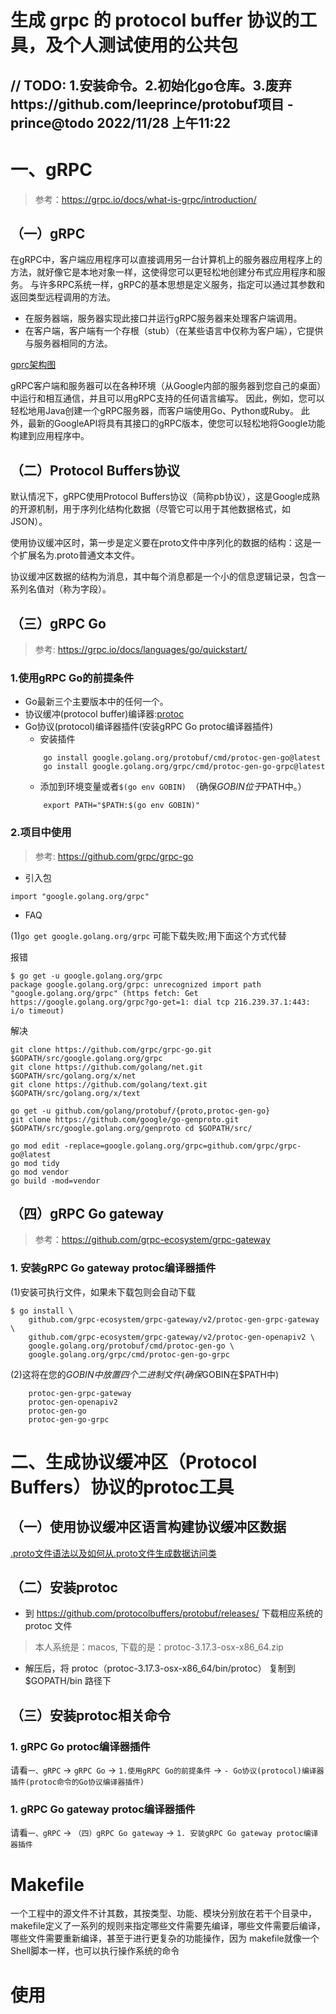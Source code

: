 # 生成 grpc 的 protocol buffer 协议的工具，及个人测试使用的公共包
// TODO: 1.安装命令。2.初始化go仓库。3.废弃https://github.com/leeprince/protobuf项目 - prince@todo 2022/11/28 上午11:22
---

# 一、gRPC
> 参考：https://grpc.io/docs/what-is-grpc/introduction/

## （一）gRPC
在gRPC中，客户端应用程序可以直接调用另一台计算机上的服务器应用程序上的方法，就好像它是本地对象一样，这使得您可以更轻松地创建分布式应用程序和服务。
与许多RPC系统一样，gRPC的基本思想是定义服务，指定可以通过其参数和返回类型远程调用的方法。
- 在服务器端，服务器实现此接口并运行gRPC服务器来处理客户端调用。
- 在客户端，客户端有一个存根（stub）（在某些语言中仅称为客户端），它提供与服务器相同的方法。

[gprc架构图](./doc/images/grpc.svg)

gRPC客户端和服务器可以在各种环境（从Google内部的服务器到您自己的桌面）中运行和相互通信，并且可以用gRPC支持的任何语言编写。
因此，例如，您可以轻松地用Java创建一个gRPC服务器，而客户端使用Go、Python或Ruby。
此外，最新的GoogleAPI将具有其接口的gRPC版本，使您可以轻松地将Google功能构建到应用程序中。

## （二）Protocol Buffers协议
默认情况下，gRPC使用Protocol Buffers协议（简称pb协议），这是Google成熟的开源机制，用于序列化结构化数据（尽管它可以用于其他数据格式，如JSON）。

使用协议缓冲区时，第一步是定义要在proto文件中序列化的数据的结构：这是一个扩展名为.proto普通文本文件。

协议缓冲区数据的结构为消息，其中每个消息都是一个小的信息逻辑记录，包含一系列名值对（称为字段）。


## （三）gRPC Go
> 参考: https://grpc.io/docs/languages/go/quickstart/

### 1.使用gRPC Go的前提条件
- Go最新三个主要版本中的任何一个。
- 协议缓冲(protocol buffer)编译器:[protoc](https://developers.google.com/protocol-buffers/docs/proto3)
- Go协议(protocol)编译器插件(安装gRPC Go protoc编译器插件)
    - 安装插件
    ```
        go install google.golang.org/protobuf/cmd/protoc-gen-go@latest
        go install google.golang.org/grpc/cmd/protoc-gen-go-grpc@latest
    ```
    - 添加到环境变量或者`$(go env GOBIN) `（确保$GOBIN位于$PATH中。）
    ```
        export PATH="$PATH:$(go env GOBIN)"
    ```

### 2.项目中使用
> 参考: https://github.com/grpc/grpc-go
- 引入包
```
import "google.golang.org/grpc"
```

- FAQ

(1)`go get google.golang.org/grpc` 可能下载失败;用下面这个方式代替

报错
```
$ go get -u google.golang.org/grpc
package google.golang.org/grpc: unrecognized import path "google.golang.org/grpc" (https fetch: Get https://google.golang.org/grpc?go-get=1: dial tcp 216.239.37.1:443: i/o timeout)
```
解决
```
git clone https://github.com/grpc/grpc-go.git $GOPATH/src/google.golang.org/grpc 
git clone https://github.com/golang/net.git $GOPATH/src/golang.org/x/net
git clone https://github.com/golang/text.git $GOPATH/src/golang.org/x/text

go get -u github.com/golang/protobuf/{proto,protoc-gen-go}
git clone https://github.com/google/go-genproto.git $GOPATH/src/google.golang.org/genproto cd $GOPATH/src/

go mod edit -replace=google.golang.org/grpc=github.com/grpc/grpc-go@latest
go mod tidy
go mod vendor
go build -mod=vendor
```


## （四）gRPC Go gateway
> 参考：https://github.com/grpc-ecosystem/grpc-gateway
### 1. 安装gRPC Go gateway protoc编译器插件
(1)安装可执行文件，如果未下载包则会自动下载
```
$ go install \
    github.com/grpc-ecosystem/grpc-gateway/v2/protoc-gen-grpc-gateway \
    github.com/grpc-ecosystem/grpc-gateway/v2/protoc-gen-openapiv2 \
    google.golang.org/protobuf/cmd/protoc-gen-go \
    google.golang.org/grpc/cmd/protoc-gen-go-grpc
```
(2)这将在您的$GOBIN中放置四个二进制文件(确保$GOBIN在$PATH中)
```
    protoc-gen-grpc-gateway
    protoc-gen-openapiv2
    protoc-gen-go
    protoc-gen-go-grpc
```     


# 二、生成协议缓冲区（Protocol Buffers）协议的protoc工具

## （一）使用协议缓冲区语言构建协议缓冲区数据
[.proto文件语法以及如何从.proto文件生成数据访问类](https://developers.google.cn/protocol-buffers/docs/proto3)

## （二）安装protoc
- 到 https://github.com/protocolbuffers/protobuf/releases/ 下载相应系统的 protoc 文件
> 本人系统是：macos, 下载的是：protoc-3.17.3-osx-x86_64.zip

- 解压后，将 protoc（protoc-3.17.3-osx-x86_64/bin/protoc） 复制到 $GOPATH/bin 路径下

## （三）安装protoc相关命令
### 1. gRPC Go protoc编译器插件
请看`一、gRPC` -> `gRPC Go` -> `1.使用gRPC Go的前提条件` -> `- Go协议(protocol)编译器插件(protoc命令的Go协议编译器插件)`
### 1. gRPC Go gateway protoc编译器插件
请看`一、gRPC` -> `（四）gRPC Go gateway` -> `1. 安装gRPC Go gateway protoc编译器插件`


# Makefile
一个工程中的源文件不计其数，其按类型、功能、模块分别放在若干个目录中，makefile定义了一系列的规则来指定哪些文件需要先编译，哪些文件需要后编译，哪些文件需要重新编译，甚至于进行更复杂的功能操作，因为 makefile就像一个Shell脚本一样，也可以执行操作系统的命令

# 使用
